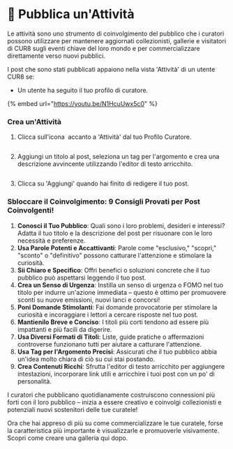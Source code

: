# 📢 Pubblica un'Attività

Le attività sono uno strumento di coinvolgimento del pubblico che i curatori possono utilizzare per mantenere aggiornati collezionisti, gallerie e visitatori di CUR8 sugli eventi chiave del loro mondo e per commercializzare direttamente verso nuovi pubblici.

I post che sono stati pubblicati appaiono nella vista 'Attività' di un utente CUR8 se:

* Un utente ha seguito il tuo profilo di curatore.

{% embed url="https://youtu.be/N1HcuUwx5c0" %}

### Crea un'Attività

1. Clicca sull'icona <img src="../.gitbook/assets/Screenshot 2024-07-09 at 14.25.39.png" alt="" data-size="line"> accanto a 'Attività' dal tuo Profilo Curatore.

<figure><img src="../.gitbook/assets/Screenshot 2025-03-21 at 09.15.53.png" alt=""><figcaption></figcaption></figure>

2. Aggiungi un titolo al post, seleziona un tag per l'argomento e crea una descrizione avvincente utilizzando l'editor di testo arricchito.

<figure><img src="../.gitbook/assets/Screenshot 2024-07-09 at 15.13.27.png" alt=""><figcaption></figcaption></figure>

3. Clicca su 'Aggiungi' quando hai finito di redigere il tuo post.

### Sbloccare il Coinvolgimento: 9 Consigli Provati per Post Coinvolgenti! <a href="#unlocking-engagement-10-proven-tips-for-captivating-posts" id="unlocking-engagement-10-proven-tips-for-captivating-posts"></a>

1. **Conosci il Tuo Pubblico**: Quali sono i loro problemi, desideri e interessi? Adatta il tuo titolo e la descrizione del post per risuonare con le loro necessità e preferenze.
2. **Usa Parole Potenti e Accattivanti**: Parole come "esclusivo," "scopri," "sconto" o "definitivo" possono catturare l'attenzione e stimolare la curiosità.
3. **Sii Chiaro e Specifico**: Offri benefici o soluzioni concrete che il tuo pubblico può aspettarsi leggendo il tuo post.
4. **Crea un Senso di Urgenza**: Instilla un senso di urgenza o FOMO nel tuo titolo per indurre un'azione immediata – questo è ottimo per promuovere sconti su nuove emissioni, nuovi lanci e concorsi!
5. **Poni Domande Stimolanti**: Fai domande provocatorie per stimolare la curiosità e incoraggiare i lettori a cercare risposte nel tuo post.
6. **Mantienilo Breve e Conciso**: I titoli più corti tendono ad essere più impattanti e più facili da digerire.
7. **Usa Diversi Formati di Titoli**: Liste, guide pratiche o affermazioni controverse funzionano tutti per aiutare a catturare l'attenzione.
8. **Usa Tag per l'Argomento Precisi**: Assicurati che il tuo pubblico abbia un'idea molto chiara di ciò su cui stai postando.
9. **Crea Contenuti Ricchi**: Sfrutta l'editor di testo arricchito per aggiungere intestazioni, incorporare link utili e arricchire i tuoi post con un po' di personalità.

I curatori che pubblicano quotidianamente costruiscono connessioni più forti con il loro pubblico – inizia a essere creativo e coinvolgi collezionisti e potenziali nuovi sostenitori delle tue curatele!

Ora che hai appreso di più su come commercializzare le tue curatele, forse la caratteristica più importante è visualizzarle e promuoverle visivamente. Scopri come creare una galleria qui dopo.